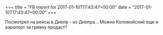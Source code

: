 +++
title = "FB import for 2017-01-10T17:43:47+00:00"
date = "2017-01-10T17:43:47+00:00"
+++

Посмотрел на рейсы в Днепр - из Днепра... Можно Коломойский еще и аэропорт за гривну продаст?


